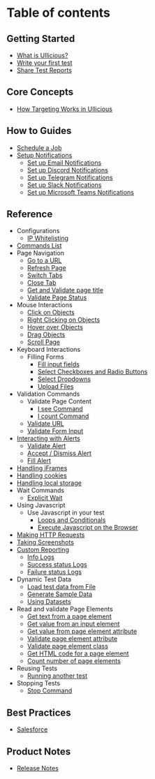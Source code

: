 # Table of contents

## Getting Started

* [What is UIlicious?](README.md)
* [Write your first test](getting-started/write-your-first-test/README.md)
* [Share Test Reports](getting-started/write-your-first-test/share-test-reports.md)

## Core Concepts

* [How Targeting Works in UIlicious](core-concepts/how-targeting-works-in-uilicious.md)

## How to Guides

* [Schedule a Job](how-to-guides/schedule-a-job/README.md)
* [Setup Notifications](how-to-guides/schedule-a-job/setup-notifications/README.md)
  * [Set up Email Notifications](how-to-guides/schedule-a-job/setup-notifications/set-up-email-notifications.md)
  * [Set up Discord Notifications](how-to-guides/schedule-a-job/setup-notifications/set-up-discord-notifications.md)
  * [Set up Telegram Notifications](how-to-guides/schedule-a-job/setup-notifications/set-up-telegram-notifications.md)
  * [Set up Slack Notifications](how-to-guides/schedule-a-job/setup-notifications/set-up-slack-notifications.md)
  * [Set up Microsoft Teams Notifications](how-to-guides/schedule-a-job/setup-notifications/set-up-microsoft-teams-notifications.md)

## Reference

* Configurations
  * [IP Whitelisting](reference/configurations/ip-whitelisting.md)
* [Commands List](reference/commands-list.md)
* Page Navigation
  * [Go to a URL](reference/page-navigation/go-to-a-url.md)
  * [Refresh Page](reference/page-navigation/refresh-page.md)
  * [Switch Tabs](reference/page-navigation/switch-tabs.md)
  * [Close Tab](reference/page-navigation/close-tab.md)
  * [Get and Validate page title](reference/page-navigation/get-and-validate-page-title.md)
  * [Validate Page Status](reference/page-navigation/validate-page-status.md)
* Mouse Interactions
  * [Click on Objects](reference/mouse-interactions/click-on-objects/README.md)
  * [Right Clicking on Objects](reference/mouse-interactions/click-on-objects/right-clicking-on-objects.md)
  * [Hover over Objects](reference/mouse-interactions/hover-over-objects.md)
  * [Drag Objects](reference/mouse-interactions/drag-objects.md)
  * [Scroll Page](reference/mouse-interactions/scroll-page.md)
* Keyboard Interactions
  * Filling Forms
    * [Fill input fields](reference/keyboard-interactions/filling-forms/fill-input-fields.md)
    * [Select Checkboxes and Radio Buttons](reference/keyboard-interactions/filling-forms/select-checkboxes-and-radio-buttons.md)
    * [Select Dropdowns](reference/keyboard-interactions/filling-forms/select-dropdowns.md)
    * [Upload Files](reference/keyboard-interactions/filling-forms/upload-files.md)
* Validation Commands
  * Validate Page Content
    * [I see Command](reference/validation-commands/validate-page-content/i-see-command.md)
    * [I count Command](reference/validation-commands/validate-page-content/i-count-command.md)
  * [Validate URL](reference/validation-commands/validate-url.md)
  * [Validate Form Input](reference/validation-commands/validate-form-input.md)
* [Interacting with Alerts](reference/interacting-with-alerts/README.md)
  * [Validate Alert](reference/interacting-with-alerts/validate-alert.md)
  * [Accept / Dismiss Alert](reference/interacting-with-alerts/accept-dismiss-alert.md)
  * [Fill Alert](reference/interacting-with-alerts/fill-alert.md)
* [Handling iFrames](reference/handling-iframes.md)
* [Handling cookies](reference/handling-cookies.md)
* [Handling local storage](reference/handling-local-storage.md)
* Wait Commands
  * [Explicit Wait](reference/wait-commands/explicit-wait.md)
* Using Javascript
  * Use Javascript in your test
    * [Loops and Conditionals](reference/using-javascript/use-javascript-in-your-test/loops-and-conditionals.md)
    * [Execute Javascript on the Browser](reference/using-javascript/use-javascript-in-your-test/execute-javascript-on-the-browser.md)
* [Making HTTP Requests](reference/making-http-requests.md)
* [Taking Screenshots](reference/taking-screenshots.md)
* [Custom Reporting](reference/custom-reporting/README.md)
  * [Info Logs](reference/custom-reporting/info-logs.md)
  * [Success status Logs](reference/custom-reporting/success-status-logs.md)
  * [Failure status Logs](reference/custom-reporting/failure-status-logs.md)
* Dynamic Test Data
  * [Load test data from File](reference/dynamic-test-data/load-test-data-from-file.md)
  * [Generate Sample Data](reference/dynamic-test-data/generate-sample-data.md)
  * [Using Datasets](reference/dynamic-test-data/using-datasets.md)
* Read and validate Page Elements
  * [Get text from a page element](reference/read-and-validate-page-elements/get-text-from-a-page-element.md)
  * [Get value from an input element](reference/read-and-validate-page-elements/get-value-from-an-input-element.md)
  * [Get value from page element attribute](reference/read-and-validate-page-elements/get-value-from-page-element-attribute.md)
  * [Validate page element attribute](reference/read-and-validate-page-elements/validate-page-element-attribute.md)
  * [Validate page element class](reference/read-and-validate-page-elements/validate-page-element-class.md)
  * [Get HTML code for a page element](reference/read-and-validate-page-elements/get-html-code-for-a-page-element.md)
  * [Count number of page elements](reference/read-and-validate-page-elements/count-number-of-page-elements.md)
* Reusing Tests
  * [Running another test](reference/reusing-tests/running-another-test.md)
* Stopping Tests
  * [Stop Command](reference/stopping-tests/stop-command.md)

## Best Practices

* [Salesforce](best-practices/salesforce.md)

## Product Notes

* [Release Notes](product-and-support/release-notes.md)
